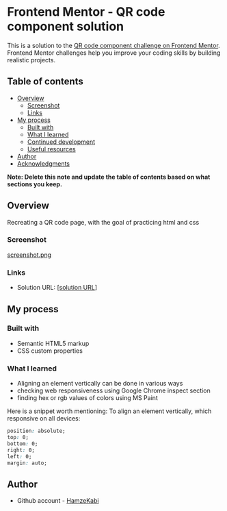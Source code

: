 # Frontend Mentor - QR code component solution

This is a solution to the [QR code component challenge on Frontend Mentor](https://www.frontendmentor.io/challenges/qr-code-component-iux_sIO_H). Frontend Mentor challenges help you improve your coding skills by building realistic projects. 

## Table of contents

- [Overview](#overview)
  - [Screenshot](#screenshot)
  - [Links](#links)
- [My process](#my-process)
  - [Built with](#built-with)
  - [What I learned](#what-i-learned)
  - [Continued development](#continued-development)
  - [Useful resources](#useful-resources)
- [Author](#author)
- [Acknowledgments](#acknowledgments)

**Note: Delete this note and update the table of contents based on what sections you keep.**

## Overview

Recreating a QR code page, with the goal of practicing html and css

### Screenshot

[screenshot.png](https://github.com/HamzeKabi/frontend-practices/blob/fafb5a79bdfb667fc4e893e83a6c1a993ff4fa21/screenshot.png)

### Links

- Solution URL: [[solution URL](https://github.com/HamzeKabi/frontend-practices/blob/ddab413aec45461c4ab3e3fff8e05cb0d76adbef/index.html)]

## My process

### Built with

- Semantic HTML5 markup
- CSS custom properties

### What I learned
- Aligning an element vertically can be done in various ways
- checking web responsiveness using Google Chrome inspect section
- finding hex or rgb values of colors using MS Paint

Here is a snippet worth mentioning:
To align an element vertically, which responsive on all devices:

```css
position: absolute;
top: 0;
bottom: 0;
right: 0;
left: 0;
margin: auto;
```
## Author
- Github account - [HamzeKabi](https://github.com/HamzeKabi)
